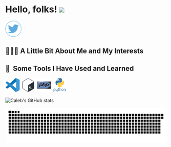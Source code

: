 # Hello, folks! <img src="https://raw.githubusercontent.com/MartinHeinz/MartinHeinz/master/wave.gif" width="30px">



<a href="https://www.twitter.com/CalebMundati/">
  <img height="50" src="./assets/twitter2.png"/>
</a>


<h2> 👨🏻‍💻  A Little Bit About Me and My Interests </h2>





<h2> 🚀 &nbsp;Some Tools I Have Used and Learned</h2>
<p align="left">
<img src="./assets/vs1.svg" alt="vscode" width="45" height="45"/>
<img src="./assets/bash.svg" alt="bash" width="45" height="45"/>
<img src="./assets/php.svg" alt="php" width="45" height="45"/>
<img src="./assets/python.svg" alt="python" width="45" height="45"/>
</p>


![Caleb's GitHub stats](https://github-readme-stats.vercel.app/api?username=MundatiC&show_icons=true&theme=dark)

![Snake animation](https://github.com/MundatiC/MundatiC/blob/output/github-contribution-grid-snake.svg)
